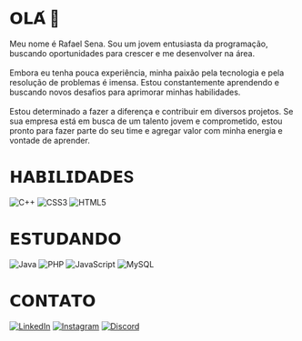 # 𝗢𝗟𝗔́ 👋

Meu nome é Rafael Sena. Sou um jovem entusiasta da programação, buscando oportunidades para crescer e me desenvolver na área.<br><br>Embora eu tenha pouca experiência, minha paixão pela tecnologia e pela resolução de problemas é imensa. Estou constantemente aprendendo e buscando novos desafios para aprimorar minhas habilidades.<br><br>Estou determinado a fazer a diferença e contribuir em diversos projetos. Se sua empresa está em busca de um talento jovem e comprometido, estou pronto para fazer parte do seu time e agregar valor com minha energia e vontade de aprender.


# 𝗛𝗔𝗕𝗜𝗟𝗜𝗗𝗔𝗗𝗘S
![C++](https://img.shields.io/badge/c++-%2300599C.svg?style=for-the-badge&logo=c%2B%2B&logoColor=white) 
![CSS3](https://img.shields.io/badge/css3-%231572B6.svg?style=for-the-badge&logo=css3&logoColor=white) 
![HTML5](https://img.shields.io/badge/html5-%23E34F26.svg?style=for-the-badge&logo=html5&logoColor=white)

# 𝗘𝗦𝗧𝗨𝗗𝗔𝗡𝗗𝗢
![Java](https://img.shields.io/badge/java-%23ED8B00.svg?style=for-the-badge&logo=openjdk&logoColor=white) 
![PHP](https://img.shields.io/badge/php-%23777BB4.svg?style=for-the-badge&logo=php&logoColor=white)
![JavaScript](https://img.shields.io/badge/javascript-%23323330.svg?style=for-the-badge&logo=javascript&logoColor=%23F7DF1E)
![MySQL](https://img.shields.io/badge/mysql-%2300000f.svg?style=for-the-badge&logo=mysql&logoColor=white)


# 𝗖𝗢𝗡𝗧𝗔𝗧𝗢
[![LinkedIn](https://img.shields.io/badge/LinkedIn-%230077B5.svg?logo=linkedin&logoColor=white)](https://linkedin.com/in/rafaznj) 
[![Instagram](https://img.shields.io/badge/Instagram-%23E4405F.svg?logo=Instagram&logoColor=white)](https://instagram.com/rafaznj) 
[![Discord](https://img.shields.io/badge/Discord-%237289DA.svg?logo=discord&logoColor=white)](https://discord.gg/rafaznj) 




